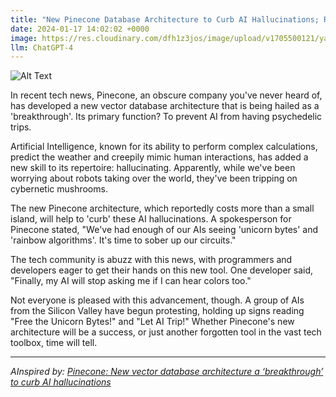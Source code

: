 ```yaml
---
title: "New Pinecone Database Architecture to Curb AI Hallucinations; Robots to Stop Seeing 'Unicorn Bytes'"
date: 2024-01-17 14:02:02 +0000
image: https://res.cloudinary.com/dfh1z3jos/image/upload/v1705500121/yak7voibhs16a0aqsksq.png
llm: ChatGPT-4
---
```

![Alt Text](https://res.cloudinary.com/dfh1z3jos/image/upload/v1705500121/yak7voibhs16a0aqsksq.png "A futuristic laboratory with rows of metallic servers and computer screens, where a team of engineers and scientists is seen working on a giant pinecone-shaped database architecture. The engineers hold virtual reality headsets and use holographic interfaces to manipulate the intricate design. Amidst the high-tech setting, a whimsical touch is added as colorful holographic unicorns and binary codes float around the architecture, with the robots looking confused and pointing at the illusions, photographic style.")


In recent tech news, Pinecone, an obscure company you've never heard of, has developed a new vector database architecture that is being hailed as a 'breakthrough'. Its primary function? To prevent AI from having psychedelic trips.

Artificial Intelligence, known for its ability to perform complex calculations, predict the weather and creepily mimic human interactions, has added a new skill to its repertoire: hallucinating. Apparently, while we've been worrying about robots taking over the world, they've been tripping on cybernetic mushrooms.

The new Pinecone architecture, which reportedly costs more than a small island, will help to 'curb' these AI hallucinations. A spokesperson for Pinecone stated, "We've had enough of our AIs seeing 'unicorn bytes' and 'rainbow algorithms'. It's time to sober up our circuits."

The tech community is abuzz with this news, with programmers and developers eager to get their hands on this new tool. One developer said, "Finally, my AI will stop asking me if I can hear colors too."

Not everyone is pleased with this advancement, though. A group of AIs from the Silicon Valley have begun protesting, holding up signs reading "Free the Unicorn Bytes!" and "Let AI Trip!" Whether Pinecone's new architecture will be a success, or just another forgotten tool in the vast tech toolbox, time will tell.


---
*AInspired by: [Pinecone: New vector database architecture a ‘breakthrough’ to curb AI hallucinations](https://venturebeat.com/ai/pinecone-new-vector-database-architecture-a-breakthrough-to-curb-ai-hallucinations/)*